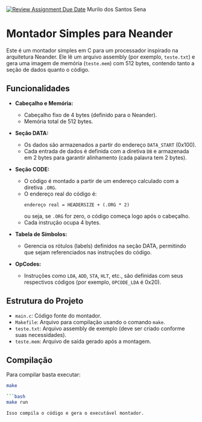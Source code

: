 [![Review Assignment Due Date](https://classroom.github.com/assets/deadline-readme-button-22041afd0340ce965d47ae6ef1cefeee28c7c493a6346c4f15d667ab976d596c.svg)](https://classroom.github.com/a/FLG6_3H5)
Murilo dos Santos Sena

# Montador Simples para Neander

Este é um montador simples em C para um processador inspirado na arquitetura Neander. Ele lê um arquivo assembly (por exemplo, `teste.txt`) e gera uma imagem de memória (`teste.mem`) com 512 bytes, contendo tanto a seção de dados quanto o código.

## Funcionalidades

- **Cabeçalho e Memória:**  
  - Cabeçalho fixo de 4 bytes (definido para o Neander).  
  - Memória total de 512 bytes.

- **Seção DATA:**  
  - Os dados são armazenados a partir do endereço `DATA_START` (0x100).  
  - Cada entrada de dados é definida com a diretiva `DB` e armazenada em 2 bytes para garantir alinhamento (cada palavra tem 2 bytes).

- **Seção CODE:**  
  - O código é montado a partir de um endereço calculado com a diretiva `.ORG`.  
  - O endereço real do código é:  
    ```
    endereço real = HEADERSIZE + (.ORG * 2)
    ```
    ou seja, se `.ORG` for zero, o código começa logo após o cabeçalho.
  - Cada instrução ocupa 4 bytes.

- **Tabela de Símbolos:**  
  - Gerencia os rótulos (labels) definidos na seção DATA, permitindo que sejam referenciados nas instruções do código.

- **OpCodes:**  
  - Instruções como `LDA`, `ADD`, `STA`, `HLT`, etc., são definidas com seus respectivos códigos (por exemplo, `OPCODE_LDA` é 0x20).

## Estrutura do Projeto

- `main.c`: Código fonte do montador.
- `Makefile`: Arquivo para compilação usando o comando `make`.
- `teste.txt`: Arquivo assembly de exemplo (deve ser criado conforme suas necessidades).
- `teste.mem`: Arquivo de saída gerado após a montagem.

## Compilação

Para compilar basta executar:

```bash
make

```bash
make run

Isso compila o código e gera o executável montador.


